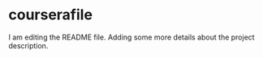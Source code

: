 # courserafile
I am editing the README file. Adding some more details about the project description.
